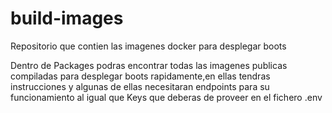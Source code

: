 # build-images
Repositorio que contien las imagenes docker para desplegar boots

Dentro de Packages podras encontrar todas las imagenes publicas compiladas para desplegar boots rapidamente,en ellas tendras instrucciones y algunas de ellas necesitaran endpoints para su funcionamiento al igual que Keys que deberas de proveer en el fichero .env
